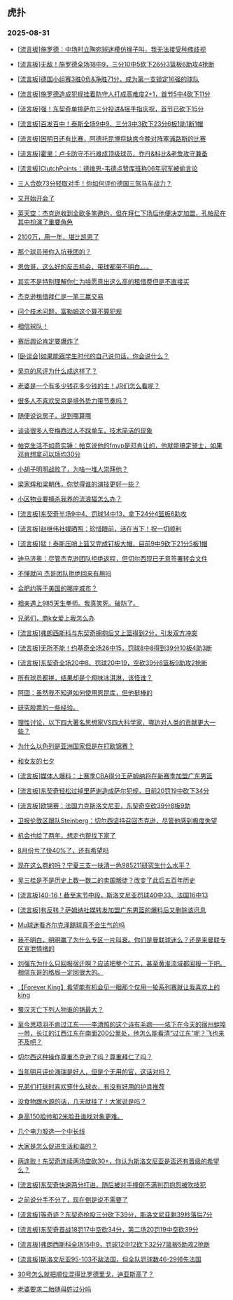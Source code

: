 ## 虎扑 
### 2025-08-31

+ [[流言板]施罗德：中场时立陶宛球迷模仿猴子叫，我无法接受种族歧视](https://bbs.hupu.com/634633642.html)

+ [[流言板]无敌！施罗德全场18中9，三分10中5砍下26分3篮板6助攻4抢断](https://bbs.hupu.com/634632132.html)

+ [[流言板]德国小组赛3胜0负&amp;净胜71分，成为第一支锁定16强的球队](https://bbs.hupu.com/634632450.html)

+ [[流言板]施罗德造成犯规挂着防守人打成高难度2+1，首节5中4砍下11分](https://bbs.hupu.com/634630607.html)

+ [[流言板]强！东契奇单挑萨尔三分投进&amp;摇手指庆祝，首节已砍下15分](https://bbs.hupu.com/634635373.html)

+ [[流言板]百发百中！泰斯全场9中9，三分3中3砍下23分6板1助1断1帽](https://bbs.hupu.com/634632203.html)

+ [[流言板]因明日还有比赛，阿德托昆博将缺席今晚对阵塞浦路斯的比赛](https://bbs.hupu.com/634633619.html)

+ [[流言板]霍里：卢卡防守不行难成顶级球员，乔丹&amp;科比&amp;老詹攻守兼备](https://bbs.hupu.com/634630736.html)

+ [[流言板]ClutchPoints：德维恩-韦德点赞库班称06年冠军被偷言论](https://bbs.hupu.com/634630488.html)

+ [三人合砍73分轻取对手！你如何评价德国三驾马车战力？](https://bbs.hupu.com/634632402.html)

+ [又开始开会了](https://bbs.hupu.com/634628782.html)

+ [英天空：杰克逊收到全欧多笔邀约，但在拜仁下场后他便决定加盟，孔帕尼在其中扮演了重要角色](https://bbs.hupu.com/634630127.html)

+ [2100万，用一年，堪比凯恩了](https://bbs.hupu.com/634628479.html)

+ [那个球员带你入坑我团的？](https://bbs.hupu.com/634627513.html)

+ [恩佐哥，这么好的反击机会，带球都带不明白。。。](https://bbs.hupu.com/634631947.html)

+ [其实不是特别理解你仁为啥愿意出这么高的租借费但是不直接买](https://bbs.hupu.com/634628465.html)

+ [杰克逊租借拜仁是一笔三赢交易](https://bbs.hupu.com/634629289.html)

+ [问个技术问题，富勒姆这个算不算犯规](https://bbs.hupu.com/634632047.html)

+ [相信球队！](https://bbs.hupu.com/634632273.html)

+ [赛后舆论肯定要爆炸了](https://bbs.hupu.com/634632963.html)

+ [[卧谈会]如果能跟学生时代的自己说句话，你会说什么？](https://bbs.hupu.com/634631245.html)

+ [吴京的风评为什么成这样了？](https://bbs.hupu.com/634630262.html)

+ [老婆是一个有多少钱花多少钱的主！JR们怎么看呢？](https://bbs.hupu.com/634632704.html)

+ [很多人不喜欢吴京是境外势力带节奏吗？](https://bbs.hupu.com/634634486.html)

+ [随便说说房子，说到哪算哪](https://bbs.hupu.com/634630897.html)

+ [谈谈很多人夸梅西过人不踩单车，技术简洁的现象](https://bbs.hupu.com/634633427.html)

+ [帕克生活不如意实锤：帕克说他的fmvp是邓肯让的，他就能搞定骑士，如果邓肯想拿可以场均30分](https://bbs.hupu.com/634630775.html)

+ [小胡子明明战败了，为啥一堆人崇拜他？](https://bbs.hupu.com/634631824.html)

+ [梁家辉和梁朝伟，你觉得谁的演技更好一些？](https://bbs.hupu.com/634631020.html)

+ [小区物业要捕杀我养的流浪猫怎么办？](https://bbs.hupu.com/634631136.html)

+ [[流言板]东契奇半场9中4、罚球14中13，拿下24分4篮板6助攻](https://bbs.hupu.com/634635965.html)

+ [[流言板]赵继伟社媒晒照：珍惜眼前，活在当下！祝一切顺利](https://bbs.hupu.com/634631682.html)

+ [[流言板]猛！泰斯压哨上篮又完成钉板大帽，目前9中9砍下21分5板1帽](https://bbs.hupu.com/634631718.html)

+ [迪马济奥：尽管杰克逊团队拒绝返程，但切尔西现已无意签署转会文件](https://bbs.hupu.com/634635791.html)

+ [不懂就问 杰哥团队拒绝回来有用吗](https://bbs.hupu.com/634635610.html)

+ [合肥约等于美国的哪座城市？](https://bbs.hupu.com/634631443.html)

+ [相亲遇上985天生拳师。我真笑死。破防了。](https://bbs.hupu.com/634635274.html)

+ [兄弟们，商k女爱上我怎么办](https://bbs.hupu.com/634635959.html)

+ [[流言板]弗朗西斯科与东契奇拥抱后又上篮得到2分，引发双方冲突](https://bbs.hupu.com/634637067.html)

+ [[流言板]无所不能！约基奇全场26中15，罚球8中8得到39分10板4助3断](https://bbs.hupu.com/634636972.html)

+ [[流言板]东契奇全场20中8、罚球20中19，空砍39分8篮板9助攻2抢断](https://bbs.hupu.com/634637158.html)

+ [所有球员都拼，结果却是个翔味冰淇淋，该怪谁？](https://bbs.hupu.com/634636191.html)

+ [阿囧：虽然我不知道如何使用恩昆库，但他挺棒的](https://bbs.hupu.com/634632613.html)

+ [研究股票的一些经验。](https://bbs.hupu.com/634637213.html)

+ [理性讨论，以下四大著名思想家VS四大科学家，哪边对人类的贡献更大一些？](https://bbs.hupu.com/634632087.html)

+ [为什么以色列是亚洲国家但是在打欧锦赛？](https://bbs.hupu.com/634633661.html)

+ [和女友的七夕](https://bbs.hupu.com/634633792.html)

+ [[流言板]媒体人爆料：上赛季CBA得分王萨姆纳将在新赛季加盟广东男篮](https://bbs.hupu.com/634637340.html)

+ [[流言板]东契奇轻松过掉里萨谢造成萨尔犯规，目前20罚19中砍下34分](https://bbs.hupu.com/634636826.html)

+ [[流言板]欧锦赛：法国力克斯洛文尼亚，东契奇空砍39分8板9助](https://bbs.hupu.com/634637148.html)

+ [卫报伦敦区跟队Steinberg：切尔西坚持召回杰克逊，尽管他感到极度失望](https://bbs.hupu.com/634636210.html)

+ [机会也给了两年，想走也帮找下家了](https://bbs.hupu.com/634636769.html)

+ [8月份亏了快40%了，还有希望吗](https://bbs.hupu.com/634634666.html)

+ [现在这么卷的吗？宁夏三支一扶清一色985211研究生什么水平？](https://bbs.hupu.com/634635443.html)

+ [吴三桂是不是历史上数一数二的卖国叛徒？改变了此后五百年历史](https://bbs.hupu.com/634634685.html)

+ [[流言板]40-16！截至末节中段，斯洛文尼亚罚球40中33、法国16中13](https://bbs.hupu.com/634636733.html)

+ [[流言板]有反转？萨姆纳社媒转发加盟广东男篮的爆料后又删除该讯息](https://bbs.hupu.com/634637573.html)

+ [Mu球迷看齐尔克泽踢球真不会生气的吗](https://bbs.hupu.com/634635625.html)

+ [我不明白，明明赢了为什么专区一片叫衰。你们是曼联球迷么？还是来曼联专区宣泄情绪的](https://bbs.hupu.com/634636420.html)

+ [刘强东为什么只回报宿迁啊？应该把整个江苏，甚至黄淮流域都回报一下吧。相信东哥的格局一定回很大的。](https://bbs.hupu.com/634634331.html)

+ [【Forever King】希望能有机会见一眼那个仅用一轮系列赛就让我喜欢上的king](https://bbs.hupu.com/634634352.html)

+ [蜀汉灭亡下列人物谁的锅最大？](https://bbs.hupu.com/634636015.html)

+ [至今思项羽不肯过江东——李清照的这个诗有毛病——垓下在今天的宿州蚌埠一带，长江的江西江东在南面200公里处，他怎么能看清“过江东”呢？飞也来不及吧？](https://bbs.hupu.com/634633987.html)

+ [切尔西这种操作尊重杰克逊了吗？尊重拜仁了吗？](https://bbs.hupu.com/634636193.html)

+ [当年明月评价海瑞是好人，但是个无用的官，这话对吗？](https://bbs.hupu.com/634637445.html)

+ [兄弟们打球时喜欢穿什么球衣，有没有好用的护具推荐](https://bbs.hupu.com/634635843.html)

+ [没食物跟水源的话，几天就挂了！大家说是吗？](https://bbs.hupu.com/634635179.html)

+ [身高150脸帅和2米脸丑谁找对象更难。](https://bbs.hupu.com/634636646.html)

+ [几个电力股选一个中长线](https://bbs.hupu.com/634636008.html)

+ [大家是怎么促进生活和谐的？](https://bbs.hupu.com/634637118.html)

+ [两连败！东契奇连续两场空砍30+，你认为斯洛文尼亚是否还有晋级的希望么？](https://bbs.hupu.com/634637255.html)

+ [[流言板]东契奇快速两分打进，随后被对手撞倒不满判罚抱怨被吹技犯](https://bbs.hupu.com/634636961.html)

+ [之前说分手不分了，现在倒是说不需要了](https://bbs.hupu.com/634636704.html)

+ [[流言板]等奇迹？东契奇抢投三分砍下39分，斯洛文尼亚剩39秒落后7分](https://bbs.hupu.com/634637006.html)

+ [[流言板]东契奇首战18罚17中空砍34分，第二场20罚19中空砍39分](https://bbs.hupu.com/634637638.html)

+ [[流言板]弗朗西斯科全场15中9，罚球12中12砍下32分7篮板5助攻2抢断](https://bbs.hupu.com/634637195.html)

+ [[流言板]斯洛文尼亚95-103不敌法国，但全队罚球数46-29领先法国](https://bbs.hupu.com/634637238.html)

+ [30号怎么就把顺位混得比罗德里戈，迪亚斯高了？](https://bbs.hupu.com/634638217.html)

+ [老婆要求二胎随母姓过分吗](https://bbs.hupu.com/634638436.html)

